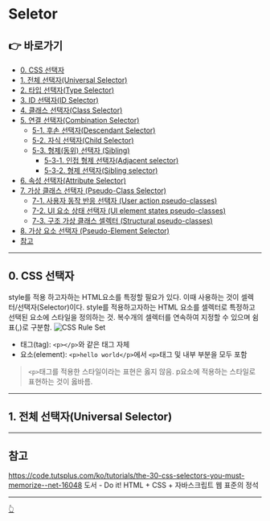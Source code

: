 # Seletor

## 👉 바로가기

- [0. CSS 선택자](#0-CSS-선택자)
- [1. 전체 선택자(Universal Selector)](#1-전체-선택자-universal-selector)
- [2. 타입 선택자(Type Selector)](#2-태그타입-선택자-type-selector)
- [3. ID 선택자(ID Selector)](#3-id-선택자-id-selector)
- [4. 클래스 선택자(Class Selector)](#4-클래스-선택자class-selector)
- [5. 연결 선택자(Combination Selector)](#5-연결-선택자combination-selector)
  - [5-1. 후손 선택자(Descendant Selector)](#5-1-후손-셀렉터-descendant-selector)
  - [5-2. 자식 선택자(Child Selector)](#5-2-자식-셀렉터-child-selector)
  - [5-3. 형제(동위) 선택자 (Sibling)](#5-3-형제동위-셀렉터-sibling-selector)
    - [5-3-1. 인접 형제 선택자(Adjacent selector)](#5-3-1-인접-형제-선택자-adjacent-selector)
    - [5-3-2. 형제 선택자(Sibling selector)](#5-3-2-형제-선택자-sibling-selector)
- [6. 속성 선택자(Attribute Selector)](#6-속성-선택자-attribute-selector)
- [7. 가상 클래스 선택자 (Pseudo-Class Selector)](#7-가상-클래스-선택자-pseudo-class-selector)
  - [7-1. 사용자 동작 반응 선택자 (User action pseudo-classes)](#7-1-사용자-동작-반응-선택자-user-action-pseudo-classes)
  - [7-2. UI 요소 상태 선택자 (UI element states pseudo-classes)](#7-2-ui-요소-상태-선택자-ui-element-states-pseudo-classes)
  - [7-3. 구조 가상 클래스 셀렉터 (Structural pseudo-classes)](#7-3-구조-가상-클래스-선택자-structural-pseudo-classes)
- [8. 가상 요소 선택자 (Pseudo-Element Selector)](#8-가상-요소-선택자-pseudo-element-selector)
- [참고](#참고)

---

## 0. CSS 선택자

style를 적용 하고자하는 HTML요소를 특정할 필요가 있다. 이때 사용하는 것이 셀렉터/선택자(Selector)이다. style를 적용하고자하는 HTML 요소를 셀렉터로 특정하고 선택된 요소에 스타일을 정의하는 것. 복수개의 셀렉터를 연속하여 지정할 수 있으며 쉼표(,)로 구분함.
![CSS Rule Set](../image/CSS/CSSRuleSet.png)

- 태그(tag): `<p></p>`와 같은 태그 자체
- 요소(element): `<p>hello world</p>`에서 `<p>`태그 및 내부 부분을 모두 포함

> `<p>`태그를 적용한 스타일이라는 표현은 옳지 않음. p요소에 적용하는 스타일로 표현하는 것이 옳바름.

---

## 1. 전체 선택자(Universal Selector)

---

## 참고

https://code.tutsplus.com/ko/tutorials/the-30-css-selectors-you-must-memorize--net-16048
도서 - Do it! HTML + CSS + 자바스크립트 웹 표준의 정석

---

[👆](#seletor)
